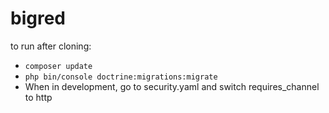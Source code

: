 # bigred

to run after cloning: 


* `composer update`
* `php bin/console doctrine:migrations:migrate`
* When in development, go to security.yaml and switch requires_channel to http
